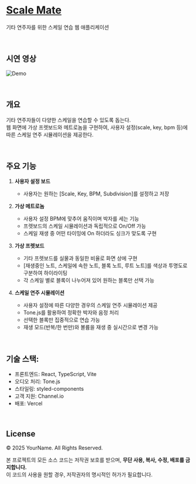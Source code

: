 # [Scale Mate](https://scale-mate.vercel.app/)
기타 연주자를 위한 스케일 연습 웹 애플리케이션

<br/>

## 시연 영상
![Demo](https://github.com/user-attachments/assets/4d6fd7d5-cb61-45fb-82e0-64ef0ac73f40)

<br/>

## 개요
기타 연주자들이 다양한 스케일을 연습할 수 있도록 돕는다.  
웹 화면에 가상 프렛보드와 메트로놈을 구현하여, 사용자 설정(scale, key, bpm 등)에 따른 스케일 연주 시뮬레이션을 제공한다.

<br/>

## 주요 기능
1. **사용자 설정 보드**
    - 사용자는 원하는 [Scale, Key, BPM, Subdivision]를 설정하고 저장
  
2. **가상 메트로놈**
    - 사용자 설정 BPM에 맞추어 움직이며 박자를 세는 기능
    - 프렛보드의 스케일 시뮬레이션과 독립적으로 On/Off 가능
    - 스케일 재생 중 어떤 타이밍에 On 하더라도 싱크가 맞도록 구현
      
3. **가상 프렛보드**
    - 기타 프렛보드를 실물과 동일한 비율로 화면 상에 구현
    - [재생중인 노트, 스케일에 속한 노트, 블록 노트, 루트 노트]를 색상과 투명도로 구분하여 하이라이팅
    - 각 스케일 별로 블록이 나누어져 있어 원하는 블록만 선택 가능
      
4. **스케일 연주 시뮬레이션**
    - 사용자 설정에 따른 다양한 경우의 스케일 연주 시뮬레이션 제공
    - Tone.js를 활용하여 정확한 박자와 음정 처리
    - 선택한 블록만 집중적으로 연습 가능
    - 재생 모드(반복/한 번만)와 볼륨을 재생 중 실시간으로 변경 가능
      
<br/>
      
## 기술 스택:
- 프론트엔드: React, TypeScript, Vite
- 오디오 처리: Tone.js
- 스타일링: styled-components
- 고객 지원: Channel.io
- 배포: Vercel

<br/>

## License
© 2025 YourName. All Rights Reserved.

본 프로젝트의 모든 소스 코드는 저작권 보호를 받으며, **무단 사용, 복사, 수정, 배포를 금지합니다.**  
이 코드의 사용을 원할 경우, 저작권자의 명시적인 허가가 필요합니다.




